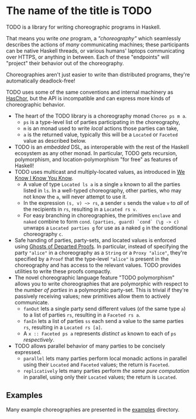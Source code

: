# The name of the title is TODO



TODO is a library for writing choreographic programs in Haskell.

That means you write _one_ program, a _"choreography"_ which seamlessly describes the actions of _many_ communicating machines;
these participants can be native Haskell threads, or various humans' laptops communicating over HTTPS, or anything in between.
Each of these "endpoints" will "project" their behavior out of the choreography.

Choreographies aren't just easier to write than distributed programs, they're automatically deadlock-free!

TODO uses some of the same conventions and internal machinery as [HasChor](https://github.com/gshen42/HasChor),
but the API is incompatible and can express more kinds of choreographic behavior.

- The heart of the TODO library is a choreography monad `Choreo ps m a`.
  - `ps` is a type-level list of parties participating in the choreography,
  - `m` is an monad used to write _local_ actions those parties can take,
  - `a` is the returned value, typically this will be a `Located` or `Faceted` value as described below.
- TODO is an _embedded_ DSL, as interoperable with the rest of the Haskell ecosystem as any other monad.
  In particular, TODO gets recursion, polymorphism, and location-polymorphism "for free" as features of Haskell!
- TODO uses multicast and multiply-located values, as introduced in [We Know I Know You Know](https://arxiv.org/abs/2403.05417).
  - A value of type `Located ls a` is a single `a` known to all the parties listed in `ls`.
    In a well-typed choreography, other parties, who may not know the `a`, will never attempt to use it.
  - In the expression `(s, v) ~> rs`, a sender `s` sends the value `v` to _all_ of the recipients in `rs`, resulting in a `Located rs v`.
  - For easy branching in choreographies, the primitives `enclave` and `naked` combine to form `cond`.
    ``(parties, guard) `cond` (\g -> c)`` unwraps a `Located parties g` for use as a naked `g` in the conditional choreography `c`.
- Safe handing of parties, party-sets, and located values is enforced using [Ghosts of Departed Proofs](https://hackage.haskell.org/package/gdp).
  In particular, instead of specifying the party `"alice"` in a choreography as a `String` or a `Proxy "alice"`,
  they're specified by a `Proof` that the type-level `"alice"` is present in the choreography and has access to the relevant values.
  TODO provides utilities to write these proofs compactly.
- The novel choreographic language feature "TODO polymorphism" allows you to write choreographies
  that are polymorphic with respect to the _number of parties_ in a polymorphic party-set.
  This is trivial if they're passively receiving values; new primitives allow them to actively communicate.
  - `fanOut` lets a single party send different values (of the same type `a`) to a list of parties `rs`, resulting in a `Faceted rs a`.
  - `fanIn` lets a list of parties `ss` each send a value to the same parties `rs`, resulting in a `Located rs [a]`.
  - A `x :: Faceted ps a` represents _distinct_ `a`s known to each of `ps` _respectively_.
- TODO allows parallel behavior of many parties to be concisely expressed.
  - `parallel` lets many parties perform local monadic actions in parallel using their `Located` and `Faceted` values;
    the return is `Faceted`.
  - `replicatively` lets many parties perform _the same pure computation_ in parallel, using only their `Located` values;
    the return is `Located`.


## Examples

Many example choreographies are presented in the [examples](examples) directory.

